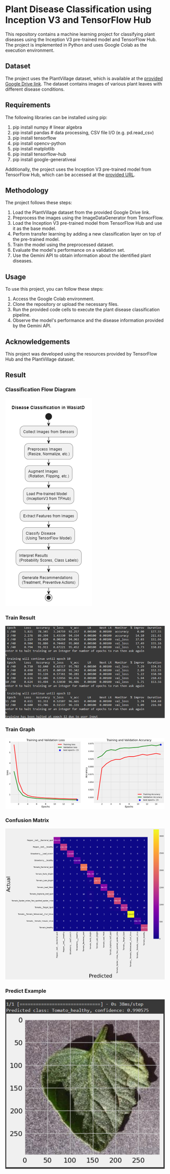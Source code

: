 # Plant Disease Classification using Inception V3 and TensorFlow Hub

This repository contains a machine learning project for classifying plant diseases using the Inception V3 pre-trained model and TensorFlow Hub. The project is implemented in Python and uses Google Colab as the execution environment.

## Dataset
The project uses the PlantVillage dataset, which is available at the [provided Google Drive link](https://drive.google.com/drive/folders/1--Y5wtswaXc4c_iDJzI1-NejJ6_7xJSn?usp=drive_link). The dataset contains images of various plant leaves with different disease conditions.

## Requirements
The following libraries can be installed using pip:
1. pip install numpy # linear algebra
2. pip install pandas # data processing, CSV file I/O (e.g. pd.read_csv)
3. pip install tensorflow
4. pip install opencv-python
5. pip install matplotlib
6. pip install tensorflow-hub
7. pip install google-generativeai

Additionally, the project uses the Inception V3 pre-trained model from TensorFlow Hub, which can be accessed at the [provided URL](https://www.kaggle.com/models/google/inception-v3/tensorFlow2/tf2-preview-feature-vector).

## Methodology
The project follows these steps:

1. Load the PlantVillage dataset from the provided Google Drive link.
2. Preprocess the images using the ImageDataGenerator from TensorFlow.
3. Load the Inception V3 pre-trained model from TensorFlow Hub and use it as the base model.
4. Perform transfer learning by adding a new classification layer on top of the pre-trained model.
5. Train the model using the preprocessed dataset.
6. Evaluate the model's performance on a validation set.
7. Use the Gemini API to obtain information about the identified plant diseases.

## Usage
To use this project, you can follow these steps:

1. Access the Google Colab environment.
2. Clone the repository or upload the necessary files.
3. Run the provided code cells to execute the plant disease classification pipeline.
4. Observe the model's performance and the disease information provided by the Gemini API.

## Acknowledgements
This project was developed using the resources provided by TensorFlow Hub and the PlantVillage dataset.

## Result

### Classification Flow Diagram
![Classification Flow Diagram](https://github.com/WasiatD/MachineLearning/blob/6eed712ec90fbaaa3e9b12a2f8c7187673ffe09d/classification-flow.png)

### Train Result
![Train Result](https://github.com/WasiatD/MachineLearning/blob/982d40a8e4eb2422835d9251b868efcecc1b2372/train-result.png)

### Train Graph
![Train Graph](https://github.com/WasiatD/MachineLearning/blob/982d40a8e4eb2422835d9251b868efcecc1b2372/train-graph.png)

### Confusion Matrix
![Confusion Matrix](https://github.com/WasiatD/MachineLearning/blob/982d40a8e4eb2422835d9251b868efcecc1b2372/confusion-matrix.png)

### Predict Example
![Predict Example](https://github.com/WasiatD/MachineLearning/blob/982d40a8e4eb2422835d9251b868efcecc1b2372/predicted.png)
